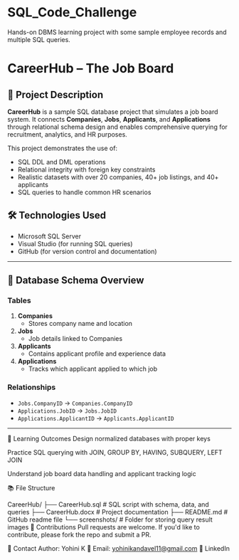 # SQL_Code_Challenge
Hands-on DBMS learning project with some sample employee records and multiple SQL queries.

# CareerHub – The Job Board

## 📄 Project Description

**CareerHub** is a sample SQL database project that simulates a job board system. It connects **Companies**, **Jobs**, **Applicants**, and **Applications** through relational schema design and enables comprehensive querying for recruitment, analytics, and HR purposes.

This project demonstrates the use of:
- SQL DDL and DML operations
- Relational integrity with foreign key constraints
- Realistic datasets with over 20 companies, 40+ job listings, and 40+ applicants
- SQL queries to handle common HR scenarios

## 🛠️ Technologies Used
- Microsoft SQL Server
- Visual Studio (for running SQL queries)
- GitHub (for version control and documentation)

---

## 📂 Database Schema Overview

### Tables
1. **Companies**
   - Stores company name and location
2. **Jobs**
   - Job details linked to Companies
3. **Applicants**
   - Contains applicant profile and experience data
4. **Applications**
   - Tracks which applicant applied to which job

### Relationships
- `Jobs.CompanyID` → `Companies.CompanyID`
- `Applications.JobID` → `Jobs.JobID`
- `Applications.ApplicantID` → `Applicants.ApplicantID`

---

🧠 Learning Outcomes
Design normalized databases with proper keys

Practice SQL querying with JOIN, GROUP BY, HAVING, SUBQUERY, LEFT JOIN

Understand job board data handling and applicant tracking logic

📚 File Structure

CareerHub/
├── CareerHub.sql          # SQL script with schema, data, and queries
├── CareerHub.docx         # Project documentation
├── README.md              # GitHub readme file
└── screenshots/           # Folder for storing query result images
🤝 Contributions
Pull requests are welcome. If you'd like to contribute, please fork the repo and submit a PR.

📧 Contact
Author: Yohini K
📩 Email: yohinikandavel11@gmail.com
🔗 LinkedIn


